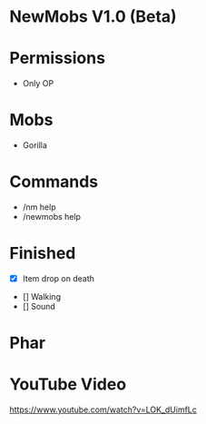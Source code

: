 # NewMobs V1.0 (Beta)

# Permissions
- Only OP

# Mobs
- Gorilla

# Commands
- /nm help
- /newmobs help

# Finished
- [x] Item drop on death
- [] Walking
- [] Sound

# Phar


# YouTube Video
https://www.youtube.com/watch?v=LOK_dUimfLc
